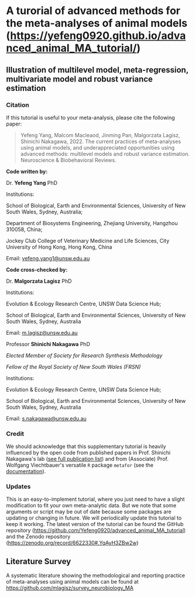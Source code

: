# A turorial of advanced methods for the meta-analyses of animal models (https://yefeng0920.github.io/advanced_animal_MA_tutorial/)

## Illustration of multilevel model, meta-regression, multivariate model and robust variance estimation


### Citation

If this tutorial is useful to your meta-analysis, please cite the following paper:

> Yefeng Yang, Malcom Macleaod, Jinming Pan, Malgorzata Lagisz, Shinichi Nakagawa, 2022. The current practices of meta-analyses using animal models, and underappreciated opportunities using advanced methods: multilevel models and robust variance estimation. Neuroscience & Biobehavioral Reviews.

**Code written by:**

Dr. **Yefeng Yang** PhD 

Institutions:

School of Biological, Earth and Environmental Sciences, University of New South Wales, Sydney, Australia;

Department of Biosystems Engineering, Zhejiang University, Hangzhou 310058, China; 

Jockey Club College of Veterinary Medicine and Life Sciences, City University of Hong Kong, Hong Kong, China

Email: yefeng.yang1@unsw.edu.au

**Code cross-checked by:**
  
Dr. **Malgorzata Lagisz** PhD 

Institutions:

Evolution & Ecology Research Centre, UNSW Data Science Hub; 

School of Biological, Earth and Environmental Sciences, University of New South Wales, Sydney, Australia

Email: m.lagisz@unsw.edu.au

Professor **Shinichi Nakagawa** PhD

*Elected Member of Society for Research Synthesis Methodology*

*Fellow of the Royal Society of New South Wales (FRSN)*

Institutions:

Evolution & Ecology Research Centre, UNSW Data Science Hub; 

School of Biological, Earth and Environmental Sciences, University of New South Wales, Sydney, Australia

Email: s.nakagawa@unsw.edu.au

### Credit

We should acknowledge that this supplementary tutorial is heavily influenced by
the open code from published papers in Prof. Shinichi Nakagawa's lab ([see full publication list](http://www.i-deel.org/publications.html)) and from  (Associate) Prof. Wolfgang Viechtbauer's versatile `R` package `metafor` (see the [documentation](https://wviechtb.github.io/metafor/)). 

### Updates

This is an easy-to-implement tutorial, where you just need to have a slight modification to fit your own meta-analytic data. But we note that some arguments or script may be out of date because some packages are updating or changing in future. We will periodically update this tutorial to keep it working. The latest version of the tutorial can be found the GitHub repository (https://github.com/Yefeng0920/advanced_animal_MA_tutorial) and the Zenodo repository (https://zenodo.org/record/6622330#.YqAyH3ZBw2w)
## Literature Survey
A systematic literature showing the methodological and reporting practice of meta-analyses using animal models can be found at https://github.com/mlagisz/survey_neurobiology_MA
